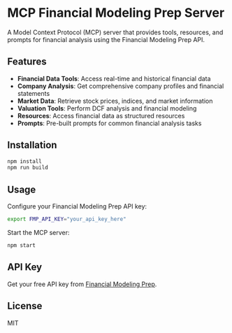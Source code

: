 # MCP Financial Modeling Prep Server

A Model Context Protocol (MCP) server that provides tools, resources, and prompts for financial analysis using the Financial Modeling Prep API.

## Features

- **Financial Data Tools**: Access real-time and historical financial data
- **Company Analysis**: Get comprehensive company profiles and financial statements
- **Market Data**: Retrieve stock prices, indices, and market information
- **Valuation Tools**: Perform DCF analysis and financial modeling
- **Resources**: Access financial data as structured resources
- **Prompts**: Pre-built prompts for common financial analysis tasks

## Installation

```bash
npm install
npm run build
```

## Usage

Configure your Financial Modeling Prep API key:

```bash
export FMP_API_KEY="your_api_key_here"
```

Start the MCP server:

```bash
npm start
```

## API Key

Get your free API key from [Financial Modeling Prep](https://financialmodelingprep.com/developer/docs).

## License

MIT